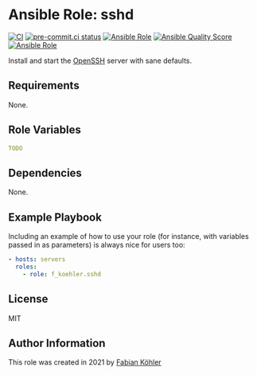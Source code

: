 # Ansible Role: sshd

[![CI](https://github.com/f-koehler/ansible-role-sshd/workflows/CI/badge.svg?event=push)](https://github.com/f-koehler/ansible-role-sshd/actions?query=workflow%3ACI)
[![pre-commit.ci status](https://results.pre-commit.ci/badge/github/f-koehler/ansible-role-sshd/main.svg)](https://results.pre-commit.ci/latest/github/f-koehler/ansible-role-sshd/main)
[![Ansible Role](https://img.shields.io/ansible/role/56442)](https://galaxy.ansible.com/f_koehler/sshd)
[![Ansible Quality Score](https://img.shields.io/ansible/quality/56442)](https://galaxy.ansible.com/f_koehler/sshd)
[![Ansible Role](https://img.shields.io/ansible/role/d/56442)](https://galaxy.ansible.com/f_koehler/sshd)

Install and start the [OpenSSH](https://www.openssh.com) server with sane defaults.

## Requirements

None.

## Role Variables

```yaml
TODO
```

## Dependencies

None.

## Example Playbook

Including an example of how to use your role (for instance, with variables passed in as parameters) is always nice for users too:

```yaml
- hosts: servers
  roles:
    - role: f_koehler.sshd
```

## License

MIT

## Author Information

This role was created in 2021 by [Fabian Köhler](https://fkoehler.xyz)
